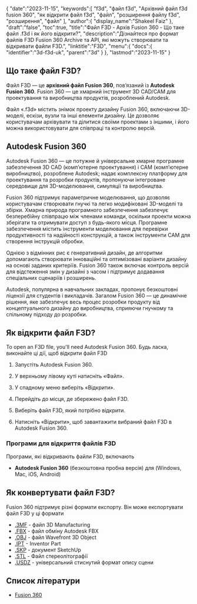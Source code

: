{
   "date":"2023-11-15",
   "keywords":[
"f3d",
"файл f3d",
"Архівний файл f3d fusion 360",
"як відкрити файл f3d",
"файл",
"розширення файлу f3d",
"розширення",
"файл"
],
   "author":{
      "display_name":"Shakeel Faiz"
},
   "draft":"false",
   "toc":true,
   "title":"Файл F3D - Архів Fusion 360 - Що таке файл .f3d і як його відкрити?",
   "description":"Дізнайтеся про формат файлів F3D Fusion 360 Archive та API, які можуть створювати та відкривати файли F3D.",
   "linktitle":"F3D",
   "menu":{
      "docs":{
         "identifier":"3d-f3d-uk",
         "parent":"3d"
}
},
   "lastmod":"2023-11-15"
}

## Що таке файл F3D?

Файл F3D — це **архівний файл Fusion 360**, пов’язаний із **Autodesk Fusion 360**. Fusion 360 — це хмарний інструмент 3D CAD/CAM для проектування та виробництва продуктів, розроблений Autodesk.

Файл «.f3d» містить знімок проекту дизайну Fusion 360, включаючи 3D-моделі, ескізи, вузли та інші елементи дизайну. Це дозволяє користувачам архівувати та ділитися своїми проектами з іншими, і його можна використовувати для співпраці та контролю версій.

## Autodesk Fusion 360

Autodesk Fusion 360 — це потужне й універсальне хмарне програмне забезпечення 3D CAD (комп’ютерне проектування) і CAM (комп’ютерне виробництво), розроблене Autodesk; надає комплексну платформу для проектування та розробки продуктів, пропонуючи інтегроване середовище для 3D-моделювання, симуляції та виробництва.

Fusion 360 підтримує параметричне моделювання, що дозволяє користувачам створювати гнучкі та легко модифіковані 3D-моделі та збірки. Хмарна природа програмного забезпечення забезпечує безперебійну співпрацю між членами команди, оскільки проекти можна зберігати та отримувати доступ з будь-якого місця. Програмне забезпечення містить інструменти моделювання для перевірки продуктивності та надійності конструкцій, а також інструменти CAM для створення інструкцій обробки.

Однією з відмінних рис є генеративний дизайн, де алгоритми допомагають створювати інноваційні та оптимізовані варіанти дизайну на основі заданих критеріїв. Fusion 360 також включає контроль версій для відстеження змін у дизайні з часом і підтримує додавання спеціальних сценаріїв і розширень.

Autodesk, популярна в навчальних закладах, пропонує безкоштовні ліцензії для студентів і викладачів. Загалом Fusion 360 — це динамічне рішення, яке забезпечує весь процес розробки продукту від концептуального дизайну до виробництва, сприяючи гнучкому та спільному підходу до розробки.

## Як відкрити файл F3D?

To open an F3D file, you'll need Autodesk Fusion 360. Будь ласка, виконайте ці дії, щоб відкрити файл F3D

1. Запустіть Autodesk Fusion 360.

1. У верхньому лівому куті натисніть «Файл».

1. У спадному меню виберіть «Відкрити».

1. Перейдіть до місця, де збережено файл F3D.

1. Виберіть файл F3D, який потрібно відкрити.

1. Натисніть «Відкрити», щоб завантажити вибраний файл F3D в Autodesk Fusion 360.

### Програми для відкриття файлів F3D

Програми, які відкривають файли F3D, включають

- **Autodesk Fusion 360** (безкоштовна пробна версія) для (Windows, Mac, iOS, Android)

## Як конвертувати файл F3D?

Fusion 360 підтримує різні формати експорту. Він може експортувати файл F3D у ці формати

- [.3MF](/3d/3mf/) - файл 3D Manufacturing
- [.FBX](/3d/fbx/) - файл обміну Autodesk FBX
- [.OBJ](/3d/obj/) - файл Wavefront 3D Object
- [.IPT](/3d/ipt/) - Inventor Part
- [.SKP](/image/skp/) - документ SketchUp
- [.STL](/cad/stl/) - Файл стереолітографії
- [.USDZ](/3d/usdz/) - універсальний стиснутий формат опису сцени

## Список літератури
* [Fusion 360](https://en.wikipedia.org/wiki/Fusion_360)


